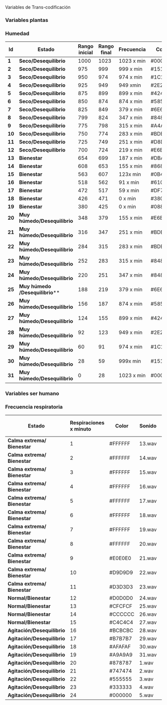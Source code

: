 Variables de Trans-codificación



### Variables plantas

### Humedad





| Id     | **Estado**                      | Rango inicial | **Rango**  final | **Frecuencia** | **Color** | **Sonido eléctrico** |
| ------ | ------------------------------- | ------------- | ---------------- | -------------- | --------- | -------------------- |
| **1**  | **Seco/Desequilibrio**          | 1000          | 1023             | 1023 x min     | #000000   | 1.wav                |
| **2**  | **Seco/Desequilibrio**          | 975           | 999              | 999 x min      | #151515   | 2.wav                |
| **3**  | **Seco/Desequilibrio**          | 950           | 974              | 974 x min      | #1C1C1C   | 3.wav                |
| **4**  | **Seco/Desequilibrio**          | 925           | 949              | 949 xmin       | #2E2E2E   | 4.wav                |
| **5**  | **Seco/Desequilibrio**          | 875           | 899              | 899 x min      | #42424    | 5.wav                |
| **6**  | **Seco/Desequilibrio**          | 850           | 874              | 874 x min      | #585858   | 6.wav                |
| **7**  | **Seco/Desequilibrio**          | 825           | 849              | 379 x min      | #6E6E6E   | 7.wav                |
| **8**  | **Seco/Desequilibrio**          | 799           | 824              | 347  x min     | #848484   | 8.wav                |
| **9**  | **Seco/Desequilibrio**          | 775           | 798              | 315  x min     | #A4A4A4   | 9.wav                |
| **10** | **Seco/Desequilibrio**          | 750           | 774              | 283 x min      | #BDBDBD   | 10.wav               |
| **11** | **Seco/Desequilibrio**          | 725           | 749              | 251 x min      | #D8D8D8   | 11.wav               |
| **12** | **Seco/Desequilibrio**          | 700           | 724              | 219  x min     | #E6E6E6   | 12.wav               |
| **13** | **Bienestar**                   | 654           | 699              | 187  x min     | #DBA901   | 13.wav               |
| **14** | **Bienestar**                   | 608           | 653              | 155 x min      | #868A08   | 14.wav               |
| **15** | **Bienestar**                   | 563           | 607              | 123x min       | #0B4C5F   | 15.wav               |
| **16** | **Bienestar**                   | 518           | 562              | 91 x min       | #610B5E   | 16.wav               |
| **17** | **Bienestar**                   | 472           | 517              | 59 x min       | #DF7401   | 17.wav               |
| **18** | **Bienestar**                   | 426           | 471              | 0  x min       | #380B61   | 18.wav               |
| **19** | **Bienestar**                   | 380           | 425              | 0 x min        | #088A85   | 19.wav               |
| **20** | **Muy húmedo/Desequilibrio**    | 348           | 379              | 155 x min      | #E6E6E6   | 20.wav               |
| **21** | **Muy húmedo/Desequilibrio**    | 316           | 347              | 251 x min      | #BDBDBD   | 21.wav               |
| **22** | **Muy húmedo/Desequilibrio**    | 284           | 315              | 283 x min      | #BDBDBD   | 22.wav               |
| **23** | **Muy húmedo/Desequilibrio**    | 252           | 283              | 315 x min      | #848484   | 23.wav               |
| **24** | **Muy húmedo/Desequilibrio**    | 220           | 251              | 347 x min      | #848484   | 24.wav               |
| **25** | **Muy húmedo /Desequilibrio**** | 188           | 219              | 379 x min      | #6E6E6E   | 25.wav               |
| **26** | **Muy húmedo/Desequilibrio**    | 156           | 187              | 874 x min      | #585858   | 26.wav               |
| **27** | **Muy húmedo/Desequilibrio**    | 124           | 155              | 899 x min      | #42424    | 27.wav               |
| **28** | **Muy húmedo/Desequilibrio**    | 92            | 123              | 949 x min      | #2E2E2E   | 28.wav               |
| **29** | **Muy húmedo/Desequilibrio**    | 60            | 91               | 974 x min      | #1C1C1C   | 29.wav               |
| **30** | **Muy húmedo/Desequilibrio**    | 28            | 59               | 999x min       | #151515   | 30.wav               |
| **31** | **Muy húmedo/Desequilibrio**    | 0             | 28               | 1023 x min     | #000000   | 31.wav               |

### Variables ser humano

### Frecuencia respiratoria



| Estado                       | Respiraciones x minuto | Color   | **Sonido** | **Frecuencia sonido** Color |
| ---------------------------- | :--------------------- | ------- | ---------- | --------------------------- |
| **Calma extrema/ Bienestar** | 1                      | #FFFFFF | 13.wav     | 1 x min                     |
| **Calma extrema/ Bienestar** | 2                      | #FFFFFF | 14.wav     | 2 x min                     |
| **Calma extrema/ Bienestar** | 3                      | #FFFFFF | 15.wav     | 3 x min                     |
| **Calma extrema/ Bienestar** | 4                      | #FFFFFF | 16.wav     | 4 x min                     |
| **Calma extrema/ Bienestar** | 5                      | #FFFFFF | 17.wav     | 5 x min                     |
| **Calma extrema/ Bienestar** | 6                      | #FFFFFF | 18.wav     | 6 x min                     |
| **Calma extrema/ Bienestar** | 7                      | #FFFFFF | 19.wav     | 7 x min                     |
| **Calma extrema/ Bienestar** | 8                      | #FFFFFF | 20.wav     | 8 x min                     |
| **Calma extrema/ Bienestar** | 9                      | #E0E0E0 | 21.wav     | 9 x min                     |
| **Calma extrema/ Bienestar** | 10                     | #D9D9D9 | 22.wav     | 10 x min                    |
| **Calma extrema/ Bienestar** | 11                     | #D3D3D3 | 23.wav     | 11 x min                    |
| **Normal/Bienestar**         | 12                     | #D0D0D0 | 24.wav     | 12 x min                    |
| **Normal/Bienestar**         | 13                     | #CFCFCF | 25.wav     | 13 x min                    |
| **Normal/Bienestar**         | 14                     | #CCCCCC | 26.wav     | 14 x min                    |
| **Normal/Bienestar**         | 15                     | #C4C4C4 | 27.wav     | 15 x min                    |
| **Agitación/Desequilibrio**  | 16                     | #BCBCBC | 28.wav     | 16 x min                    |
| **Agitación/Desequilibrio**  | 17                     | #B7B7B7 | 29.wav     | 17 x min                    |
| **Agitación/Desequilibrio**  | 18                     | #AFAFAF | 30.wav     | 18 x min                    |
| **Agitación/Desequilibrio**  | 19                     | #A9A9A9 | 31.wav     | 19 x min                    |
| **Agitación/Desequilibrio**  | 20                     | #878787 | 1.wav      | 20 x min                    |
| **Agitación/Desequilibrio**  | 21                     | #747474 | 2.wav      | 21 x min                    |
| **Agitación/Desequilibrio**  | 22                     | #555555 | 3.wav      | 22 x min                    |
| **Agitación/Desequilibrio**  | 23                     | #333333 | 4.wav      | 23 x min                    |
| **Agitación/Desequilibrio**  | 24                     | #000000 | 5.wav      | 24x min                     |



